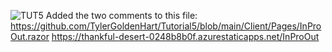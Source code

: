 ![TUT5](https://user-images.githubusercontent.com/90016672/134604632-f5b45fa7-181b-44f8-920d-9ac5ce2061bc.jpg)
Added the two comments to this file: https://github.com/TylerGoldenHart/Tutorial5/blob/main/Client/Pages/InProOut.razor
https://thankful-desert-0248b8b0f.azurestaticapps.net/InProOut
